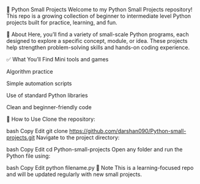 🐍 Python Small Projects
Welcome to my Python Small Projects repository!
This repo is a growing collection of beginner to intermediate level Python projects built for practice, learning, and fun.

📂 About
Here, you’ll find a variety of small-scale Python programs, each designed to explore a specific concept, module, or idea. These projects help strengthen problem-solving skills and hands-on coding experience.

✅ What You’ll Find
Mini tools and games

Algorithm practice

Simple automation scripts

Use of standard Python libraries

Clean and beginner-friendly code

🚀 How to Use
Clone the repository:

bash
Copy
Edit
git clone https://github.com/darshan090/Python-small-projects.git
Navigate to the project directory:

bash
Copy
Edit
cd Python-small-projects
Open any folder and run the Python file using:

bash
Copy
Edit
python filename.py
📌 Note
This is a learning-focused repo and will be updated regularly with new small projects.
